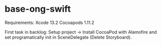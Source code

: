 # base-ong-swift

Requirements:
Xcode 13.2
Cocoapods 1.11.2

First task in backlog: Setup project -> Install CocoaPod with Alamofire and set programatically init in SceneDelegate (Delete Storyboard).
